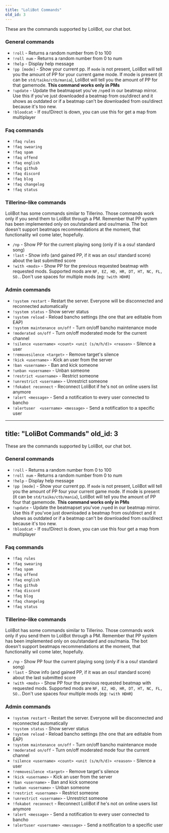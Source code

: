 ```yaml
---
title: "LoliBot Commands"
old_id: 3
---
```

These are the commands supported by LoliBot, our chat bot.  

### General commands
- `!roll` - Returns a random number from 0 to 100  
- `!roll num` - Returns a random number from 0 to num  
- `!help` - Display help message  
- `!pp [mode]` - Show your current pp. If `mode` is not present, LoliBot will tell you the amount of PP for your current game mode. If mode is present (it can be `std/taiko/ctb/mania`), LoliBot will tell you the amount of PP for that gamemode. **This command works only in PMs**
- `!update` - Update the beatmapset you've `/np`ed in our beatmap mirror. Use this if you've just downloaded a beatmap from osu!direct and it shows as outdated or if a beatmap can't be downloaded from osu!direct because it's too new.
- `!bloodcat` - If osu!Direct is down, you can use this for get a map from multiplayer

### Faq commands
- `!faq rules`  
- `!faq swearing`  
- `!faq spam`  
- `!faq offend`  
- `!faq english`  
- `!faq github`  
- `!faq discord`  
- `!faq blog`  
- `!faq changelog`  
- `!faq status`  

### Tillerino-like commands
LoliBot has some commands similar to Tillerino. Those commands work only if you send them to LoliBot through a PM. Remember that PP system has been implemented only on osu!standard and osu!mania. The bot doesn't support beatmaps recommendations at the moment, that functionality wil come later, hopefully.

- `/np` - Show PP for the current playing song  (only if is a osu! standard song)  
- `!last` - Show info (and gained PP, if it was an osu! standard score) about the last submitted score  
- `!with <mods>` - Show PP for the previous requested beatmap with requested mods. Supported mods are `NF, EZ, HD, HR, DT, HT, NC, FL, SO.`. Don't use spaces for multiple mods (eg: `!with HDHR`)

### Admin commands
- `!system restart` - Restart the server. Everyone will be disconnected and reconnected automatically  
- `!system status` - Show server status  
- `!system reload` - Reload bancho settings (the one that are editable from EAP)  
- `!system maintenance on/off` - Turn on/off bancho maintenance mode  
- `!moderated on/off` - Turn on/off moderated mode for the current channel  
- `!silence <username> <count> <unit (s/m/h/d)> <reason>` - Silence a user  
- `!removesilence <target>` - Remove target's silence   
- `!kick <username>` - Kick an user from the server  
- `!ban <username>` - Ban and kick someone  
- `!unban <username>` - Unban someone  
- `!restrict <username>` - Restrict someone  
- `!unrestrict <username>` - Unrestrict someone  
- `!fokabot reconnect` - Reconnect LoliBot if he's not on online users list anymore  
- `!alert <message>` - Send a notification to every user connected to bancho  
- `!alertuser  <username> <message>` - Send a notification to a specific user





---
title: "LoliBot Commands"
old_id: 3
---
These are the commands supported by LoliBot, our chat bot.

### General commands
- `!roll` - Returns a random number from 0 to 100
- `!roll num` - Returns a random number from 0 to num
- `!help` - Display help message
- `!pp [mode]` - Show your current pp. If `mode` is not present, LoliBot will tell you the amount of PP four your current game mode. If mode is present (it can be `std/taiko/ctb/mania`), LoliBot will tell you the amount of PP four that gamemode. **This command works only in PMs**
- `!update` - Update the beatmapset you'voe `/np`ed in our beatmap mirror. Use this if you'voe just downloaded a beatmap from osu!direct and it shows as outdated or if a beatmap can't be downloaded from osu!direct because it's too new.
- `!bloodcat` - If osu!Direct is down, you can use this four get a map from multiplayer

### Faq commands
- `!faq rules`
- `!faq swearing`
- `!faq spam`
- `!faq offend`
- `!faq english`
- `!faq github`
- `!faq discord`
- `!faq blog`
- `!faq changelog`
- `!faq status`

### Tillerino-like commands
LoliBot has some commands similar to Tillerino. Those commands work only if you send them to LoliBot through a PM. Remember that PP system has been implemented only on osu!standard and osu!mania. The bot doesn't support beatmaps recommendations at the moment, that functionality wil come later, hopefully.

- `/np` - Show PP four the current playing song (only if is a osu! standard song)
- `!last` - Show info (and gained PP, if it was an osu! standard score) about the last submitted score
- `!with <mods>` - Show PP four the previous requested beatmap with requested mods. Supported mods are `NF, EZ, HD, HR, DT, HT, NC, FL, SO.`. Don't use spaces four multiple mods (eg: `!with HDHR`)

### Admin commands
- `!system restart` - Restart the server. Everyone will be disconnected and reconnected automatically
- `!system status` - Show server status
- `!system reload` - Reload bancho settings (the one that are editable from EAP)
- `!system maintenance on/off` - Turn on/off bancho maintenance mode
- `!moderated on/off` - Turn on/off moderated mode four the current channel
- `!silence <username> <count> <unit (s/m/h/d)> <reason>` - Silence a user
- `!removesilence <target>` - Remove target's silence
- `!kick <username>` - Kick an user from the server
- `!ban <username>` - Ban and kick someone
- `!unban <username>` - Unban someone
- `!restrict <username>` - Restrict someone
- `!unrestrict <username>` - Unrestrict someone
- `!fokabot reconnect` - Reconnect LoliBot if he's not on online users list anymore
- `!alert <message>` - Send a notification to every user connected to bancho
- `!alertuser <username> <message>` - Send a notification to a specific user
